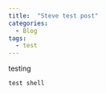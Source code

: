 ```yaml
---
title:  "Steve test post"
categories:
  - Blog
tags:
  - test
---
```


testing

```shell
test shell
```